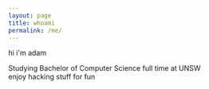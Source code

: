 ```yaml
---
layout: page
title: whoami
permalink: /me/
---
```


hi i'm adam

Studying Bachelor of Computer Science full time at UNSW 
<br />
enjoy hacking stuff for fun


